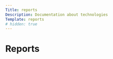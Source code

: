 ```yaml
---
Title: reports
Description: Documentation about technologies
Template: reports
# hidden: true
---
```


<h1 class="header-technologies">Reports</h1>
